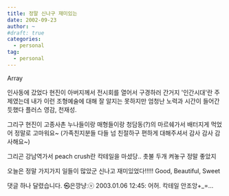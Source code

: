 ```yaml
---
title: 정말 신나구 재미있는
date: 2002-09-23
author: ~
#draft: true
categories:
  - personal
tag:
  - personal
---
```




Array

인사동에 갔었다
현진이 아버지께서 전시회를 열어서 구경하러 간거지
'인간시대'란 주제였는데 내가 이런 조형예술에 대해 잘 알지는 못하지만
엄청난 노력과 시간이 들어간듯했다
플러스 영감, 천재성.

그리구 현진이 고종사촌 누나들이랑 매형들이랑 청담동(?)의 마르쉐가서 배터지게 먹었어
정말로 고마워요~
(가족친지분들 다들 넘 친절하구 편하게 대해주셔서 감사 감사 감사해요~)

그리곤 강남역가서 peach crush란 칵테일을 마셨당..
촛불 두개 켜놓구 정말 좋았지

오늘은 정말 가지가지 일들이 많았군
신나고 재미있었다!!!!!
Good, Beautiful, Sweet


 댓글 하나 달렸습니다.
 ㉿은깡냥ːⓥ 2003.01.06 12:45: 
어허. 칵테일 안조앙+_=...




